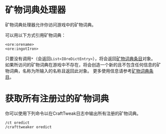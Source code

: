 # 矿物词典处理器

矿物词典处理器允许你访问游戏中的矿物词典。

可以用以下方式引用矿物词典：

```
<ore:orename>
<ore:ingotIron>
```

只要没有调用`*`（会返回`List<IOreDictEntry>`），将会返回[矿物词典条目](/Vanilla/OreDict/IOreDictEntry)对象。
如果所访问的矿物词典在游戏中不存在，将会创造一个新的且不包含任何信息的矿物词典，名称为所输入的名称且返回此对象。
更多使用信息请参考[矿物词典条目](/Vanilla/OreDict/IOreDictEntry)。


# 获取所有注册过的矿物词典

你可以使用下列命令以在CraftTweak日志中输出所有注册的矿物词典。
```
/ct oredict
/crafttweaker oredict
```
